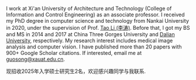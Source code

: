 I work at Xi'an University of Architecture and Technology (College of Information and Control Engineering) as an associate professor.
I received my PhD degree in computer science and technology from Nankai University in 2020, under the supervision of Prof. [Tao Li (李涛)](https://ics.nankai.edu.cn). Before that, I got my BS and MS in 2014 and 2017 at China Three Gorges University and [Dalian University](http://adic.dlu.edu.cn), respectively.
My research interest includes medical image analysis and computer vision. I have published more than 20 papers with 900+ Google Scholar citations. If interested, email me at [guosong@xauat.edu.cn](mailto:guosong@xauat.edu.cn).

现招收2025年入学硕士研究生2名，欢迎感兴趣同学与我联系.

